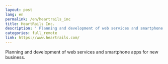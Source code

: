 ```yaml
---
layout: post
lang: en
permalink: /en/heartrails_inc
title: HeartRails Inc.
description: ' Planning and development of web services and smartphone apps for new business. '
categories: full_remote
link: https://www.heartrails.com/
---
```


<p>Planning and development of web services and smartphone apps for new business.</p>
